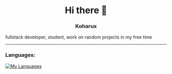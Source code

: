 <h1 align="center">Hi there 👋</h1>

<h3 align="center">Koharux</h3>
fullstack developer, student, work on random projects in my free time

---

<h3 align="left">Languages:</h3>

[![My Languages](https://skillicons.dev/icons?i=ts,rust,py,js,html,go,cpp,cs)](https://skillicons.dev)
